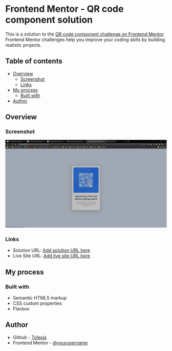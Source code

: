 # Frontend Mentor - QR code component solution

This is a solution to the [QR code component challenge on Frontend Mentor](https://www.frontendmentor.io/challenges/qr-code-component-iux_sIO_H). Frontend Mentor challenges help you improve your coding skills by building realistic projects. 

## Table of contents

- [Overview](#overview)
  - [Screenshot](#screenshot)
  - [Links](#links)
- [My process](#my-process)
  - [Built with](#built-with)
- [Author](#author)


## Overview

### Screenshot

![](./screenshot.jpg)


### Links

- Solution URL: [Add solution URL here](https://github.com/Tolexia/frontend_mentor-QR-code-component)
- Live Site URL: [Add live site URL here](https://tolexia.github.io/frontend_mentor-QR-code-component/)

## My process

### Built with

- Semantic HTML5 markup
- CSS custom properties
- Flexbox


## Author

- Github - [Tolexia](https://github.com/Tolexia)
- Frontend Mentor - [@yourusername](https://www.frontendmentor.io/profile/Tolexia)

